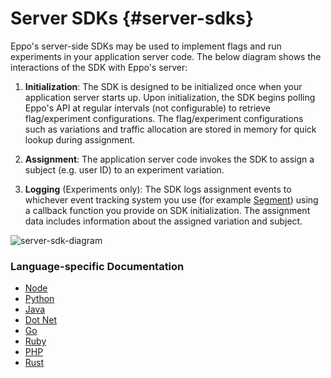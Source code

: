 # Server SDKs {#server-sdks}

Eppo's server-side SDKs may be used to implement flags and run experiments in your application server code. The below diagram shows the interactions of the SDK with Eppo's server:

1. **Initialization**: The SDK is designed to be initialized once when your application server starts up. Upon initialization, the SDK begins polling Eppo's API at regular intervals (not configurable) to retrieve flag/experiment configurations. The flag/experiment configurations such as variations and traffic allocation are stored in memory for quick lookup during assignment.

2. **Assignment**: The application server code invokes the SDK to assign a subject (e.g. user ID) to an experiment variation.

3. **Logging** (Experiments only): The SDK logs assignment events to whichever event tracking system you use (for example [Segment](https://segment.com/docs/)) using a callback function you provide on SDK initialization. The assignment data includes information about the assigned variation and subject.

![server-sdk-diagram](/img/connecting-data/server-sdk-diagram.png)

### Language-specific Documentation

- [Node](/sdks/server-sdks/node)
- [Python](/sdks/server-sdks/python)
- [Java](/sdks/server-sdks/java/intro)
- [Dot Net](/sdks/server-sdks/dotnet)
- [Go](/sdks/server-sdks/go)
- [Ruby](/sdks/server-sdks/ruby)
- [PHP](/sdks/server-sdks/php)
- [Rust](/sdks/server-sdks/rust)
